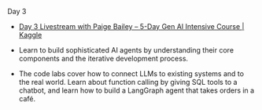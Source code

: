 Day 3

* [Day 3 Livestream with Paige Bailey – 5-Day Gen AI Intensive Course | Kaggle](https://www.youtube.com/live/HQUtMWoTAD4?si=wpuex_e8mKkBtatA)

* Learn to build sophisticated AI agents by understanding their core components and the iterative development process.

* The code labs cover how to connect LLMs to existing systems and to the real world. Learn about function calling by giving SQL tools to a      chatbot, and learn how to build a LangGraph agent that takes orders in a café.
